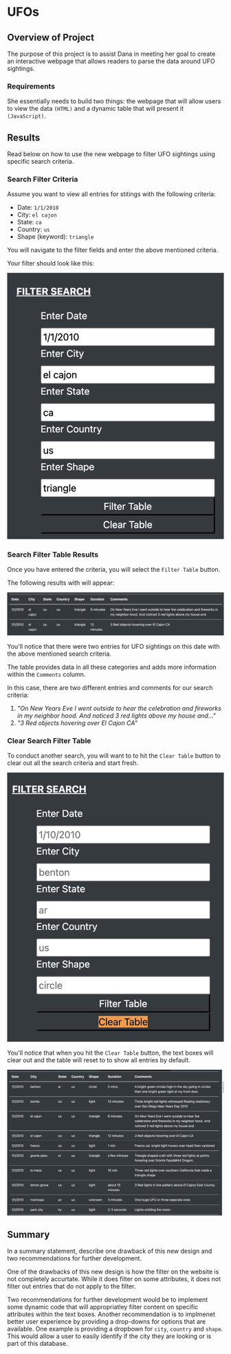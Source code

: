 # UFOs

## Overview of Project
The purpose of this project is to assist Dana in meeting her goal to create an interactive webpage that allows readers to parse the data around UFO sightings. 

### __Requirements__
She essentially needs to build two things: the webpage that will allow users to view the data `(HTML)` and a dynamic table that will present it `(JavaScript)`.
## Results
Read below on how to use the new webpage to filter UFO sightings using specific search criteria. 

### __Search Filter Criteria__ 
Assume you want to view all entries for stitings with the following criteria:
* Date: `1/1/2010`
* City: `el cajon`
* State: `ca`
* Country: `us`
* Shape (keyword): `triangle`

You will navigate to the filter fields and enter the above mentioned criteria. 

Your filter should look like this:

![filter_criteria](https://github.com/hastyjr/UFOs/blob/main/static/images/filter_criteria.png)
### __Search Filter Table Results__
Once you have entered the criteria, you will select the `Filter Table` button.

The following results with will appear:

![filter_results](https://github.com/hastyjr/UFOs/blob/main/static/images/filter_results.png)

You'll notice that there were two entries for UFO sightings on this date with the above mentioned search criteria. 

The table provides data in all these categories and adds more information within the `Comments` column. 

In this case, there are two different entries and comments for our search criteria:

1. _"On New Years Eve I went outside to hear the celebration and fireworks in my neighbor hood. And noticed 3 red lights above my house and..."_
2. _"3 Red objects hovering over El Cajon CA"_

### __Clear Search Filter Table__
To conduct another search, you will want to to hit the `Clear Table` button to clear out all the search criteria and start fresh. 

![clear_table](https://github.com/hastyjr/UFOs/blob/main/static/images/clear_table.png)

You'll notice that when you hit the `Clear Table` button, the text boxes will clear out and the table will reset to to show all entries by default. 

![default_table](https://github.com/hastyjr/UFOs/blob/main/static/images/default_table.png)

## Summary
In a summary statement, describe one drawback of this new design and two recommendations for further development.

One of the drawbacks of this new design is how the filter on the website is not completely accurtate. While it does filter on some attributes, it does not filter out entries that do not apply to the filter. 

Two recommendations for further development would be to implement some dynamic code that will appropriatley filter content on specific attributes within the text boxes. Another recommendation is to implmenet better user experience by providing a drop-downs for options that are available. One example is providing a dropbown for `city`, `country` and `shape`. This would allow a user to easily identify if the city they are looking or is part of this database. 